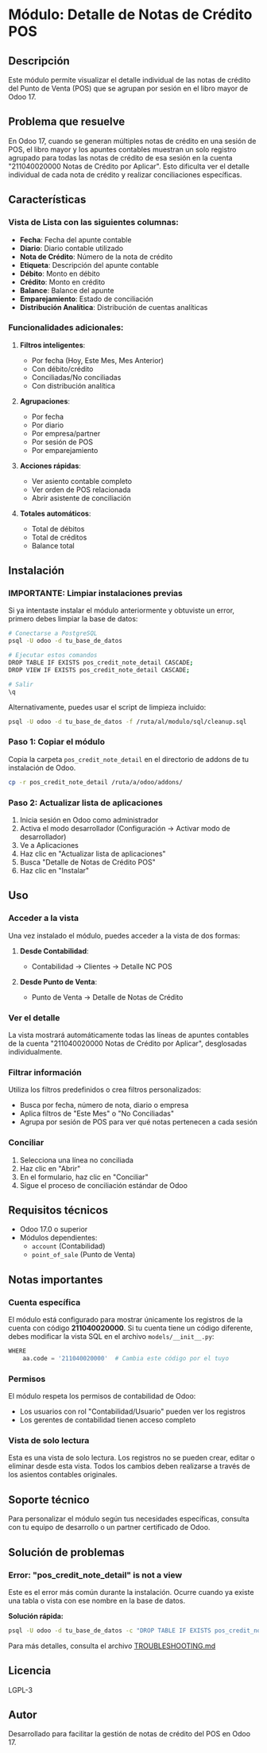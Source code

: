 # Módulo: Detalle de Notas de Crédito POS

## Descripción
Este módulo permite visualizar el detalle individual de las notas de crédito del Punto de Venta (POS) que se agrupan por sesión en el libro mayor de Odoo 17.

## Problema que resuelve
En Odoo 17, cuando se generan múltiples notas de crédito en una sesión de POS, el libro mayor y los apuntes contables muestran un solo registro agrupado para todas las notas de crédito de esa sesión en la cuenta "211040020000 Notas de Crédito por Aplicar". Esto dificulta ver el detalle individual de cada nota de crédito y realizar conciliaciones específicas.

## Características

### Vista de Lista con las siguientes columnas:
- **Fecha**: Fecha del apunte contable
- **Diario**: Diario contable utilizado
- **Nota de Crédito**: Número de la nota de crédito
- **Etiqueta**: Descripción del apunte contable
- **Débito**: Monto en débito
- **Crédito**: Monto en crédito
- **Balance**: Balance del apunte
- **Emparejamiento**: Estado de conciliación
- **Distribución Analítica**: Distribución de cuentas analíticas

### Funcionalidades adicionales:
1. **Filtros inteligentes**:
   - Por fecha (Hoy, Este Mes, Mes Anterior)
   - Con débito/crédito
   - Conciliadas/No conciliadas
   - Con distribución analítica

2. **Agrupaciones**:
   - Por fecha
   - Por diario
   - Por empresa/partner
   - Por sesión de POS
   - Por emparejamiento

3. **Acciones rápidas**:
   - Ver asiento contable completo
   - Ver orden de POS relacionada
   - Abrir asistente de conciliación

4. **Totales automáticos**:
   - Total de débitos
   - Total de créditos
   - Balance total

## Instalación

### IMPORTANTE: Limpiar instalaciones previas

Si ya intentaste instalar el módulo anteriormente y obtuviste un error, primero debes limpiar la base de datos:

```bash
# Conectarse a PostgreSQL
psql -U odoo -d tu_base_de_datos

# Ejecutar estos comandos
DROP TABLE IF EXISTS pos_credit_note_detail CASCADE;
DROP VIEW IF EXISTS pos_credit_note_detail CASCADE;

# Salir
\q
```

Alternativamente, puedes usar el script de limpieza incluido:
```bash
psql -U odoo -d tu_base_de_datos -f /ruta/al/modulo/sql/cleanup.sql
```

### Paso 1: Copiar el módulo
Copia la carpeta `pos_credit_note_detail` en el directorio de addons de tu instalación de Odoo.

```bash
cp -r pos_credit_note_detail /ruta/a/odoo/addons/
```

### Paso 2: Actualizar lista de aplicaciones
1. Inicia sesión en Odoo como administrador
2. Activa el modo desarrollador (Configuración → Activar modo de desarrollador)
3. Ve a Aplicaciones
4. Haz clic en "Actualizar lista de aplicaciones"
5. Busca "Detalle de Notas de Crédito POS"
6. Haz clic en "Instalar"

## Uso

### Acceder a la vista
Una vez instalado el módulo, puedes acceder a la vista de dos formas:

1. **Desde Contabilidad**:
   - Contabilidad → Clientes → Detalle NC POS

2. **Desde Punto de Venta**:
   - Punto de Venta → Detalle de Notas de Crédito

### Ver el detalle
La vista mostrará automáticamente todas las líneas de apuntes contables de la cuenta "211040020000 Notas de Crédito por Aplicar", desglosadas individualmente.

### Filtrar información
Utiliza los filtros predefinidos o crea filtros personalizados:
- Busca por fecha, número de nota, diario o empresa
- Aplica filtros de "Este Mes" o "No Conciliadas"
- Agrupa por sesión de POS para ver qué notas pertenecen a cada sesión

### Conciliar
1. Selecciona una línea no conciliada
2. Haz clic en "Abrir"
3. En el formulario, haz clic en "Conciliar"
4. Sigue el proceso de conciliación estándar de Odoo

## Requisitos técnicos
- Odoo 17.0 o superior
- Módulos dependientes:
  - `account` (Contabilidad)
  - `point_of_sale` (Punto de Venta)

## Notas importantes

### Cuenta específica
El módulo está configurado para mostrar únicamente los registros de la cuenta con código **211040020000**. Si tu cuenta tiene un código diferente, debes modificar la vista SQL en el archivo `models/__init__.py`:

```python
WHERE 
    aa.code = '211040020000'  # Cambia este código por el tuyo
```

### Permisos
El módulo respeta los permisos de contabilidad de Odoo:
- Los usuarios con rol "Contabilidad/Usuario" pueden ver los registros
- Los gerentes de contabilidad tienen acceso completo

### Vista de solo lectura
Esta es una vista de solo lectura. Los registros no se pueden crear, editar o eliminar desde esta vista. Todos los cambios deben realizarse a través de los asientos contables originales.

## Soporte técnico
Para personalizar el módulo según tus necesidades específicas, consulta con tu equipo de desarrollo o un partner certificado de Odoo.

## Solución de problemas

### Error: "pos_credit_note_detail" is not a view

Este es el error más común durante la instalación. Ocurre cuando ya existe una tabla o vista con ese nombre en la base de datos.

**Solución rápida:**
```bash
psql -U odoo -d tu_base_de_datos -c "DROP TABLE IF EXISTS pos_credit_note_detail CASCADE; DROP VIEW IF EXISTS pos_credit_note_detail CASCADE;"
```

Para más detalles, consulta el archivo [TROUBLESHOOTING.md](TROUBLESHOOTING.md)

## Licencia
LGPL-3

## Autor
Desarrollado para facilitar la gestión de notas de crédito del POS en Odoo 17.
